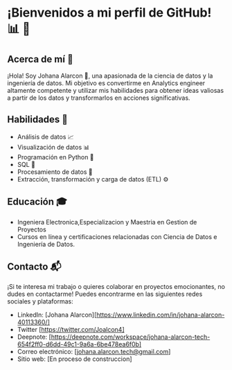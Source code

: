 # ¡Bienvenidos a mi perfil de GitHub! :bar_chart: :rocket:

## Acerca de mí :wave:
¡Hola! Soy Johana Alarcon :raising_hand:, una apasionada de la ciencia de datos y la ingeniería de datos. Mi objetivo es convertirme en Analytics engineer altamente competente y utilizar mis habilidades para obtener ideas valiosas a partir de los datos y transformarlos en acciones significativas.

## Habilidades :dart:
- Análisis de datos :chart_with_upwards_trend:
- Visualización de datos :bar_chart:
- Programación en Python :snake:
- SQL :floppy_disk:
- Procesamiento de datos :arrows_counterclockwise:
- Extracción, transformación y carga de datos (ETL) :gear:


## Educación :mortar_board:
- Ingeniera Electronica,Especializacion y Maestria en Gestion de Proyectos 
- Cursos en línea y certificaciones relacionadas con Ciencia de Datos e Ingeniería de Datos.

## Contacto :mailbox_with_mail:
¡Si te interesa mi trabajo o quieres colaborar en proyectos emocionantes, no dudes en contactarme! Puedes encontrarme en las siguientes redes sociales y plataformas:
- LinkedIn: [Johana Alarcon][https://www.linkedin.com/in/johana-alarcon-40113360/]
- Twitter [https://twitter.com/Joalcon4]
- Deepnote: [https://deepnote.com/workspace/johana-alarcon-tech-654f2ff0-d6dd-49c1-9a6a-6be478ea6f0b]
- Correo electrónico: [johana.alarcon.tech@gmail.com]
- Sitio web: [En proceso de construccion]
